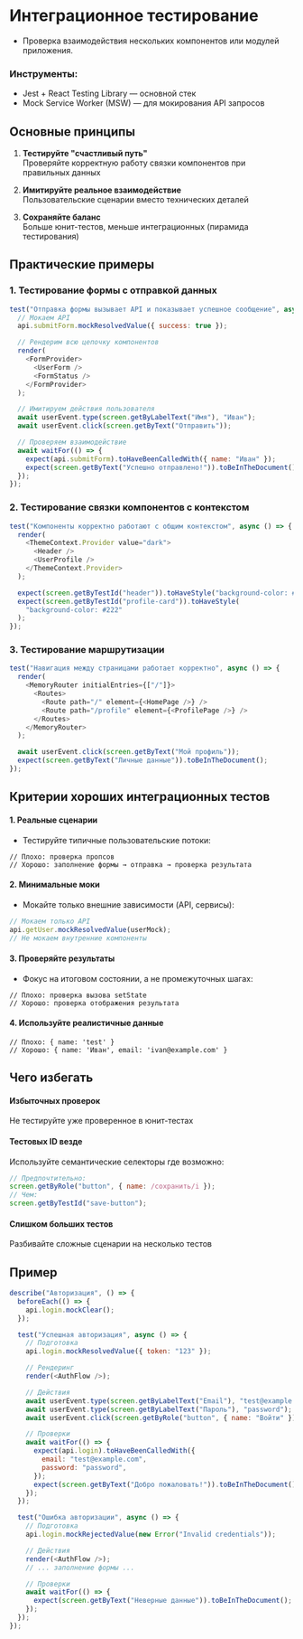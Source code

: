 # Интеграционное тестирование

- Проверка взаимодействия нескольких компонентов или модулей приложения.

### Инструменты:

- Jest + React Testing Library — основной стек
- Mock Service Worker (MSW) — для мокирования API запросов

## Основные принципы

1. **Тестируйте "счастливый путь"**  
   Проверяйте корректную работу связки компонентов при правильных данных

2. **Имитируйте реальное взаимодействие**  
   Пользовательские сценарии вместо технических деталей

3. **Сохраняйте баланс**  
   Больше юнит-тестов, меньше интеграционных (пирамида тестирования)

## Практические примеры

### 1. Тестирование формы с отправкой данных

```javascript
test("Отправка формы вызывает API и показывает успешное сообщение", async () => {
  // Мокаем API
  api.submitForm.mockResolvedValue({ success: true });

  // Рендерим всю цепочку компонентов
  render(
    <FormProvider>
      <UserForm />
      <FormStatus />
    </FormProvider>
  );

  // Имитируем действия пользователя
  await userEvent.type(screen.getByLabelText("Имя"), "Иван");
  await userEvent.click(screen.getByText("Отправить"));

  // Проверяем взаимодействие
  await waitFor(() => {
    expect(api.submitForm).toHaveBeenCalledWith({ name: "Иван" });
    expect(screen.getByText("Успешно отправлено!")).toBeInTheDocument();
  });
});
```

### 2. Тестирование связки компонентов с контекстом

```javascript
test("Компоненты корректно работают с общим контекстом", async () => {
  render(
    <ThemeContext.Provider value="dark">
      <Header />
      <UserProfile />
    </ThemeContext.Provider>
  );

  expect(screen.getByTestId("header")).toHaveStyle("background-color: #222");
  expect(screen.getByTestId("profile-card")).toHaveStyle(
    "background-color: #222"
  );
});
```

### 3. Тестирование маршрутизации

```javascript
test("Навигация между страницами работает корректно", async () => {
  render(
    <MemoryRouter initialEntries={["/"]}>
      <Routes>
        <Route path="/" element={<HomePage />} />
        <Route path="/profile" element={<ProfilePage />} />
      </Routes>
    </MemoryRouter>
  );

  await userEvent.click(screen.getByText("Мой профиль"));
  expect(screen.getByText("Личные данные")).toBeInTheDocument();
});
```

## Критерии хороших интеграционных тестов

#### 1. Реальные сценарии

- Тестируйте типичные пользовательские потоки:

```
// Плохо: проверка пропсов
// Хорошо: заполнение формы → отправка → проверка результата
```

#### 2. Минимальные моки

- Мокайте только внешние зависимости (API, сервисы):

```js
// Мокаем только API
api.getUser.mockResolvedValue(userMock);
// Не мокаем внутренние компоненты
```

#### 3. Проверяйте результаты

- Фокус на итоговом состоянии, а не промежуточных шагах:

```
// Плохо: проверка вызова setState
// Хорошо: проверка отображения результата
```

#### 4. Используйте реалистичные данные

```
// Плохо: { name: 'test' }
// Хорошо: { name: 'Иван', email: 'ivan@example.com' }
```

## Чего избегать

#### Избыточных проверок

Не тестируйте уже проверенное в юнит-тестах

#### Тестовых ID везде

Используйте семантические селекторы где возможно:

```javascript
// Предпочтительно:
screen.getByRole("button", { name: /сохранить/i });
// Чем:
screen.getByTestId("save-button");
```

#### Слишком больших тестов

Разбивайте сложные сценарии на несколько тестов

## Пример

```js
describe("Авторизация", () => {
  beforeEach(() => {
    api.login.mockClear();
  });

  test("Успешная авторизация", async () => {
    // Подготовка
    api.login.mockResolvedValue({ token: "123" });

    // Рендеринг
    render(<AuthFlow />);

    // Действия
    await userEvent.type(screen.getByLabelText("Email"), "test@example.com");
    await userEvent.type(screen.getByLabelText("Пароль"), "password");
    await userEvent.click(screen.getByRole("button", { name: "Войти" }));

    // Проверки
    await waitFor(() => {
      expect(api.login).toHaveBeenCalledWith({
        email: "test@example.com",
        password: "password",
      });
      expect(screen.getByText("Добро пожаловать!")).toBeInTheDocument();
    });
  });

  test("Ошибка авторизации", async () => {
    // Подготовка
    api.login.mockRejectedValue(new Error("Invalid credentials"));

    // Действия
    render(<AuthFlow />);
    // ... заполнение формы ...

    // Проверки
    await waitFor(() => {
      expect(screen.getByText("Неверные данные")).toBeInTheDocument();
    });
  });
});
```
